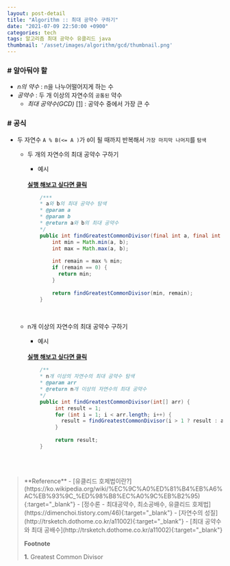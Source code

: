 ```yaml
---
layout: post-detail
title: "Algorithm :: 최대 공약수 구하기"
date: "2021-07-09 22:50:00 +0900"
categories: tech
tags: 알고리즘 최대 공약수 유클리드 java
thumbnail: '/asset/images/algorithm/gcd/thumbnail.png'
---
```


### # 알아둬야 할
- *n의 약수* : n을 나누어떨어지게 하는 수
- *공약수* : 두 개 이상의 자연수의 `공통된` 약수 
    - *최대 공약수(GCD)* <a href="#footnote-1" class="footnote">[1]</a> : 공약수 중에서 가장 큰 수   
     


### # 공식 
- 두 자연수 `A % B(<= A )`가 `0`이 될 때까지 반복해서 `가장 마지막 나머지`를 `탐색`
   
   - 두 개의 자연수의 최대 공약수 구하기
        - 예시
                
        <br/>
        <a href="https://ideone.com/IsELsp" target="_blank">
            <strong><i class="fas fa-play-circle"></i> 실행 해보고 싶다면 클릭</strong>
        </a>
    
        ```java
            /***
            * a와 b의 최대 공약수 탐색
            * @param a
            * @param b
            * @return a와 b의 최대 공약수
            */
            public int findGreatestCommonDivisor(final int a, final int b) {
                int min = Math.min(a, b);
                int max = Math.max(a, b);
                
                int remain = max % min;
                if (remain == 0) {
                  return min;
                }
                
                return findGreatestCommonDivisor(min, remain);
            }
        ```
        <br/>

   - n개 이상의 자연수의 최대 공약수 구하기
        - 예시
        
        <br/>
        <a href="https://ideone.com/e3Rojj" target="_blank">
           <strong><i class="fas fa-play-circle"></i> 실행 해보고 싶다면 클릭</strong>
        </a> 
        
        ```java
            /**
            * n개 이상의 자연수의 최대 공약수 탐색
            * @param arr
            * @return n개 이상의 자연수의 최대 공약수
            */
            public int findGreatestCommonDivisor(int[] arr) {
                 int result = 1;
                 for (int i = 1; i < arr.length; i++) {
                   result = findGreatestCommonDivisor(i > 1 ? result : arr[i - 1], arr[i]);
                 }
                
                 return result;
            }
        ```

<br/>
<br/>


<blockquote markdown="1">
**Reference**
- [유클리드 호제법이란?](https://ko.wikipedia.org/wiki/%EC%9C%A0%ED%81%B4%EB%A6%AC%EB%93%9C_%ED%98%B8%EC%A0%9C%EB%B2%95){:target="_blank"}
- [정수론 - 최대공약수, 최소공배수, 유클리드 호제법](https://dimenchoi.tistory.com/46){:target="_blank"}
- [자연수의 성질](http://trsketch.dothome.co.kr/a11002){:target="_blank"}
- [최대 공약수와 최대 공배수](http://trsketch.dothome.co.kr/a11002){:target="_blank"}
<br/>

**Footnote**
<p id="footnote-1" class="footnote-desc">
    <strong class="number">1.</strong> Greatest Common Divisor 
</p>
</blockquote>





